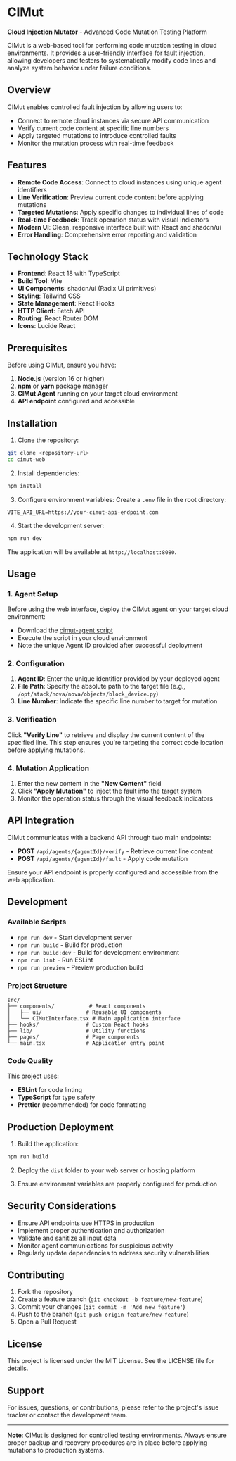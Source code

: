 # CIMut

**Cloud Injection Mutator** - Advanced Code Mutation Testing Platform

CIMut is a web-based tool for performing code mutation testing in cloud environments. It provides a user-friendly interface for fault injection, allowing developers and testers to systematically modify code lines and analyze system behavior under failure conditions.

## Overview

CIMut enables controlled fault injection by allowing users to:
- Connect to remote cloud instances via secure API communication
- Verify current code content at specific line numbers
- Apply targeted mutations to introduce controlled faults
- Monitor the mutation process with real-time feedback

## Features

- **Remote Code Access**: Connect to cloud instances using unique agent identifiers
- **Line Verification**: Preview current code content before applying mutations
- **Targeted Mutations**: Apply specific changes to individual lines of code
- **Real-time Feedback**: Track operation status with visual indicators
- **Modern UI**: Clean, responsive interface built with React and shadcn/ui
- **Error Handling**: Comprehensive error reporting and validation

## Technology Stack

- **Frontend**: React 18 with TypeScript
- **Build Tool**: Vite
- **UI Components**: shadcn/ui (Radix UI primitives)
- **Styling**: Tailwind CSS
- **State Management**: React Hooks
- **HTTP Client**: Fetch API
- **Routing**: React Router DOM
- **Icons**: Lucide React

## Prerequisites

Before using CIMut, ensure you have:

1. **Node.js** (version 16 or higher)
2. **npm** or **yarn** package manager
3. **CIMut Agent** running on your target cloud environment
4. **API endpoint** configured and accessible

## Installation

1. Clone the repository:
```bash
git clone <repository-url>
cd cimut-web
```

2. Install dependencies:
```bash
npm install
```

3. Configure environment variables:
Create a `.env` file in the root directory:
```env
VITE_API_URL=https://your-cimut-api-endpoint.com
```

4. Start the development server:
```bash
npm run dev
```

The application will be available at `http://localhost:8080`.

## Usage

### 1. Agent Setup

Before using the web interface, deploy the CIMut agent on your target cloud environment:

- Download the [cimut-agent script](https://github.com/AgiuG/cimut-agent)
- Execute the script in your cloud environment
- Note the unique Agent ID provided after successful deployment

### 2. Configuration

1. **Agent ID**: Enter the unique identifier provided by your deployed agent
2. **File Path**: Specify the absolute path to the target file (e.g., `/opt/stack/nova/nova/objects/block_device.py`)
3. **Line Number**: Indicate the specific line number to target for mutation

### 3. Verification

Click **"Verify Line"** to retrieve and display the current content of the specified line. This step ensures you're targeting the correct code location before applying mutations.

### 4. Mutation Application

1. Enter the new content in the **"New Content"** field
2. Click **"Apply Mutation"** to inject the fault into the target system
3. Monitor the operation status through the visual feedback indicators

## API Integration

CIMut communicates with a backend API through two main endpoints:

- **POST** `/api/agents/{agentId}/verify` - Retrieve current line content
- **POST** `/api/agents/{agentId}/fault` - Apply code mutation

Ensure your API endpoint is properly configured and accessible from the web application.

## Development

### Available Scripts

- `npm run dev` - Start development server
- `npm run build` - Build for production
- `npm run build:dev` - Build for development environment
- `npm run lint` - Run ESLint
- `npm run preview` - Preview production build

### Project Structure

```
src/
├── components/           # React components
│   ├── ui/              # Reusable UI components
│   └── CIMutInterface.tsx # Main application interface
├── hooks/               # Custom React hooks
├── lib/                 # Utility functions
├── pages/               # Page components
└── main.tsx             # Application entry point
```

### Code Quality

This project uses:
- **ESLint** for code linting
- **TypeScript** for type safety
- **Prettier** (recommended) for code formatting

## Production Deployment

1. Build the application:
```bash
npm run build
```

2. Deploy the `dist` folder to your web server or hosting platform

3. Ensure environment variables are properly configured for production

## Security Considerations

- Ensure API endpoints use HTTPS in production
- Implement proper authentication and authorization
- Validate and sanitize all input data
- Monitor agent communications for suspicious activity
- Regularly update dependencies to address security vulnerabilities

## Contributing

1. Fork the repository
2. Create a feature branch (`git checkout -b feature/new-feature`)
3. Commit your changes (`git commit -m 'Add new feature'`)
4. Push to the branch (`git push origin feature/new-feature`)
5. Open a Pull Request

## License

This project is licensed under the MIT License. See the LICENSE file for details.

## Support

For issues, questions, or contributions, please refer to the project's issue tracker or contact the development team.

---

**Note**: CIMut is designed for controlled testing environments. Always ensure proper backup and recovery procedures are in place before applying mutations to production systems.
